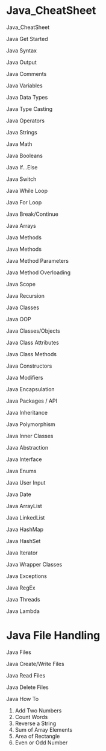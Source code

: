 # Java_CheatSheet
Java_CheatSheet

Java Get Started

Java Syntax

Java Output

Java Comments

Java Variables

Java Data Types

Java Type Casting

Java Operators

Java Strings

Java Math

Java Booleans

Java If...Else

Java Switch

Java While Loop

Java For Loop

Java Break/Continue

Java Arrays


Java Methods

Java Methods

Java Method Parameters

Java Method Overloading

Java Scope

Java Recursion

Java Classes

Java OOP

Java Classes/Objects

Java Class Attributes

Java Class Methods

Java Constructors

Java Modifiers

Java Encapsulation

Java Packages / API

Java Inheritance

Java Polymorphism

Java Inner Classes

Java Abstraction

Java Interface

Java Enums

Java User Input

Java Date

Java ArrayList

Java LinkedList

Java HashMap

Java HashSet

Java Iterator

Java Wrapper Classes

Java Exceptions

Java RegEx

Java Threads

Java Lambda

# Java File Handling

Java Files

Java Create/Write Files

Java Read Files

Java Delete Files

Java How To
1) Add Two Numbers
2) Count Words
3) Reverse a String
4) Sum of Array Elements
5) Area of Rectangle
6) Even or Odd Number
